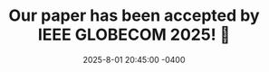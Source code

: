 ---
title: "Our paper has been accepted by IEEE GLOBECOM 2025! 🎉"
date: 2025-8-01 20:45:00 -0400
---